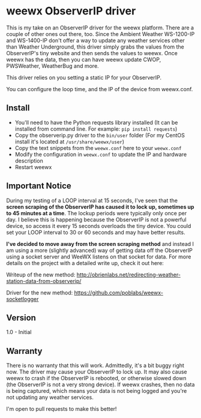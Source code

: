 # weewx ObserverIP driver

This is my take on an ObserverIP driver for the weewx platform. There are a couple of other ones out there, too. Since the Ambient Weather WS-1200-IP and WS-1400-IP don't offer a way to update any weather services other than Weather Underground, this driver simply grabs the values from the ObserverIP's tiny website and then sends the values to weewx. Once weewx has the data, then you can have weewx update CWOP, PWSWeather, WeatherBug and more. 

This driver relies on you setting a static IP for your ObserverIP. 

You can configure the loop time, and the IP of the device from weewx.conf.

## Install
- You'll need to have the Python requests library installed (It can be installed from command line. For example: `pip install requests`)
- Copy the observerip.py driver to the `bin/user` folder (For my CentOS install it's located at `/usr/share/weewx/user`)
- Copy the text snippets from the `weewx.conf` here to your `weewx.conf`
- Modify the configuration in `weewx.conf` to update the IP and hardware description
- Restart weewx

## Important Notice
During my testing of a LOOP interval at 15 seconds, I've seen that the **screen scraping of the ObserverIP has caused it to lock up, sometimes up to 45 minutes at a time**. The lockup periods were typically only once per day. I believe this is happening because the ObserverIP is not a powerful device, so access it every 15 seconds overloads the tiny device. You could set your LOOP interval to 30 or 60 seconds and may have better results. 

**I've decided to move away from the screen scraping method** and instead I am using a more (slightly advanced) way of getting data off the ObserverIP using a socket server and WeeWX listens on that socket for data. For more details on the project with a detailed write up, check it out here:

Writeup of the new method: http://obrienlabs.net/redirecting-weather-station-data-from-observerip/

Driver for the new method: https://github.com/poblabs/weewx-socketlogger

## Version
1.0 - Initial

## Warranty

There is no warranty that this will work. Admittedly, it's a bit buggy right now. The driver may cause your ObserverIP to lock up. It may also cause weewx to crash if the ObserverIP is rebooted, or otherwise slowed down (the ObserverIP is not a very strong device). If weewx crashes, then no data is being captured, which means your data is not being logged and you're not updating any weather services. 

I'm open to pull requests to make this better!
